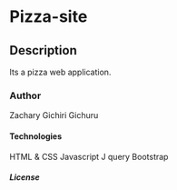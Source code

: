 # Pizza-site
## Description
Its a pizza web application.
### Author
Zachary Gichiri Gichuru
#### Technologies
HTML & CSS
Javascript 
J query
Bootstrap
##### License
